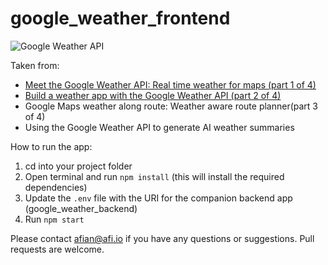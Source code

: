 # google_weather_frontend

![Google Weather API](https://blog.afi.io/content/images/size/w1600/2025/04/Google-Weather-2--1-.png " Google Weather API")

Taken from: 
- [Meet the Google Weather API: Real time weather for maps (part 1 of 4)](https://blog.afi.io/blog/meet-the-google-weather-api-real-time-weather-for-maps/)
- [Build a weather app with the Google Weather API (part 2 of 4)](https://blog.afi.io/blog/build-a-weather-app-with-the-google-weather-api/)
- Google Maps weather along route: Weather aware route planner(part 3 of 4)
- Using the Google Weather API to generate AI weather summaries

How to run the app:

1. cd into your project folder
2. Open terminal and run `npm install` (this will install the required dependencies)
3. Update the `.env` file with the URI for the companion backend app (google_weather_backend)
4. Run `npm start`

Please contact afian@afi.io if you have any questions or suggestions. Pull requests are welcome.